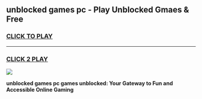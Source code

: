 
## unblocked games pc - Play Unblocked Gmaes & Free
<h3>
<a href="https://premium.freeplayer.one?title=unblocked_games_pc&ref=20F">CLICK TO PLAY</a></h3>
<hr>

<h3>
<a href="https://premium.freeplayer.one?title=unblocked_games_pc&ref=20F">CLICK 2 PLAY</a>
  
</h3>

<a href="https://premium.freeplayer.one?title=unblocked_games_pc&ref=20F/"><img src="https://clearcache.store/games.png"></a>


**unblocked games pc games unblocked: Your Gateway to Fun and Accessible Online Gaming**
